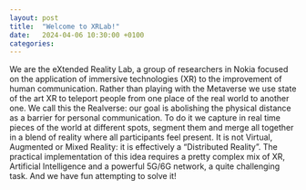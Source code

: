 ```yaml
---
layout: post
title:  "Welcome to XRLab!"
date:   2024-04-06 10:30:00 +0100
categories: 
---
```

We are the eXtended Reality Lab, a group of researchers in Nokia focused on the application of immersive technologies (XR) to the improvement of human communication. Rather than playing with the Metaverse we use state of the art XR to teleport people from one place of the real world to another one. We call this the Realverse: our goal is abolishing the physical distance as a barrier for personal communication. To do it we capture in real time pieces of the world at different spots, segment them and merge all together in a blend of reality where all participants feel present. It is not Virtual, Augmented or Mixed Reality: it is effectively a “Distributed Reality”. The practical implementation of this idea requires a pretty complex mix of XR, Artificial Intelligence and a powerful 5G/6G network, a quite challenging task. And we have fun attempting to solve it!
